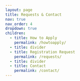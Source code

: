 ```yaml
---
layout: page
title: Requests & Contact
nav: true
nav_order: 4
dropdown: true
children:
  - title: How to Apply
    permalink: /howtoapply/
  - title: divider
  - title: Registration Request
    permalink: /requests/
  - title: divider
  - title: Contact
    permalink: /contact/
---
```

